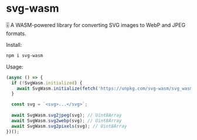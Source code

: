 # svg-wasm

🎚️ A WASM-powered library for converting SVG images to WebP and JPEG formats.

Install:

```sh
npm i svg-wasm
```

Usage:

```typescript
(async () => {
  if (!SvgWasm.initialized) {
    await SvgWasm.initialize(fetch('https://unpkg.com/svg-wasm/svg_wasm_bg.wasm'));
  }

  const svg = `<svg>...</svg>`;
  
  await SvgWasm.svg2jpeg(svg); // Uint8Array
  await SvgWasm.svg2webp(svg); // Uint8Array
  await SvgWasm.svg2pixels(svg); // Uint8Array
})();
```
